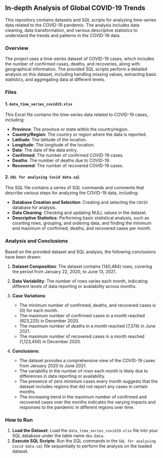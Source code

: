 ## In-depth Analysis of Global COVID-19 Trends

This repository contains datasets and SQL scripts for analyzing time-series data related to the COVID-19 pandemic. The analysis includes data cleaning, data transformation, and various descriptive statistics to understand the trends and patterns in the COVID-19 data.

### Overview

The project uses a time-series dataset of COVID-19 cases, which includes the number of confirmed cases, deaths, and recoveries, along with geographical information. The provided SQL scripts perform a detailed analysis on this dataset, including handling missing values, extracting basic statistics, and aggregating data at different levels.

### Files

#### 1. `data_time_series_covid19.xlsx`

This Excel file contains the time-series data related to COVID-19 cases, including:
- **Province**: The province or state within the country/region.
- **Country/Region**: The country or region where the data is reported.
- **Latitude**: The latitude of the location.
- **Longitude**: The longitude of the location.
- **Date**: The date of the data entry.
- **Confirmed**: The number of confirmed COVID-19 cases.
- **Deaths**: The number of deaths due to COVID-19.
- **Recovered**: The number of recovered COVID-19 cases.

#### 2. `SQL for analysing Covid data.sql`

This SQL file contains a series of SQL commands and comments that describe various steps for analyzing the COVID-19 data, including:

- **Database Creation and Selection**: Creating and selecting the `COVID` database for analysis.
- **Data Cleaning**: Checking and updating NULL values in the dataset.
- **Descriptive Statistics**: Performing basic statistical analysis, such as counting rows, grouping, and ordering data, and finding the minimum and maximum of confirmed, deaths, and recovered cases per month.

### Analysis and Conclusions

Based on the provided dataset and SQL analysis, the following conclusions have been drawn:

1. **Dataset Composition**: The dataset contains \(140,484\) rows, covering the period from January 22, 2020, to June 13, 2021.

2. **Data Variability**: The number of rows varies each month, indicating different levels of data reporting or availability across months. 

3. **Case Variations**: 
   - The minimum number of confirmed, deaths, and recovered cases is \(0\) for each month.
   - The maximum number of confirmed cases in a month reached \(823,225\) in December 2020.
   - The maximum number of deaths in a month reached \(7,374\) in June 2021.
   - The maximum number of recovered cases in a month reached \(1,123,456\) in December 2020.

4. **Conclusions**: 
   - The dataset provides a comprehensive view of the COVID-19 cases from January 2020 to June 2021.
   - The variability in the number of rows each month is likely due to differences in data reporting or availability.
   - The presence of zero minimum cases every month suggests that the dataset includes regions that did not report any cases in certain months.
   - The increasing trend in the maximum number of confirmed and recovered cases over the months indicates the varying impacts and responses to the pandemic in different regions over time.

### How to Run

1. **Load the Dataset**: Load the `data_time_series_covid19.xlsx` file into your SQL database under the table name `dbo.Data`.
2. **Execute SQL Scripts**: Run the SQL commands in the `SQL for analysing Covid data.sql` file sequentially to perform the analysis on the loaded dataset.
